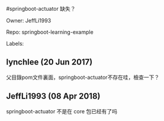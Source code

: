 #springboot-actuator 缺失？

Owner: JeffLi1993

Repo: springboot-learning-example

Labels: 

## lynchlee (20 Jun 2017)

父目錄pom文件裏面，springboot-actuator不存在哇，檢查一下？

## JeffLi1993 (08 Apr 2018)

springboot-actuator 不是在 core 包已经有了吗

